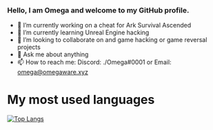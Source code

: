 ### Hello, I am Omega and welcome to my GitHub profile.

- 🔭 I’m currently working on a cheat for Ark Survival Ascended
- 🌱 I’m currently learning Unreal Engine hacking
- 👯 I’m looking to collaborate on and game hacking or game reversal projects
- 💬 Ask me about anything
- 📫 How to reach me: Discord: ./Omega#0001 or Email: omega@omegaware.xyz

# My most used languages
[![Top Langs](https://github-readme-stats-git-masterrstaa-rickstaa.vercel.app/api/top-langs/?username=Omega172&theme=dracula)](https://github.com/anuraghazra/github-readme-stats)
